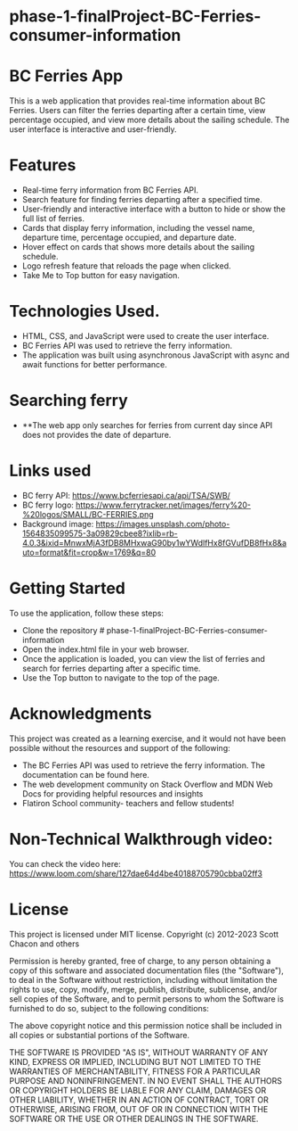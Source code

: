# phase-1-finalProject-BC-Ferries-consumer-information

# BC Ferries App
This is a web application that provides real-time information about BC Ferries. Users can filter the ferries departing after a certain time, view percentage occupied, and view more details about the sailing schedule. The user interface is interactive and user-friendly.

# Features
- Real-time ferry information from BC Ferries API.
- Search feature for finding ferries departing after a specified time.
- User-friendly and interactive interface with a button to hide or show the full list of ferries.
- Cards that display ferry information, including the vessel name, departure time, percentage occupied, and departure date.
- Hover effect on cards that shows more details about the sailing schedule.
- Logo refresh feature that reloads the page when clicked.
- Take Me to Top button for easy navigation.

# Technologies Used.
- HTML, CSS, and JavaScript were used to create the user interface.
- BC Ferries API was used to retrieve the ferry information.
- The application was built using asynchronous JavaScript with async and await functions for better performance.

# Searching ferry
- **The web app only searches for ferries from current day since API does not provides the date of departure.

# Links used
- BC ferry API: https://www.bcferriesapi.ca/api/TSA/SWB/
- BC ferry logo: https://www.ferrytracker.net/images/ferry%20-%20logos/SMALL/BC-FERRIES.png
- Background image: https://images.unsplash.com/photo-1564835099575-3a09829cbee8?ixlib=rb-4.0.3&ixid=MnwxMjA3fDB8MHxwaG90by1wYWdlfHx8fGVufDB8fHx8&auto=format&fit=crop&w=1769&q=80

# Getting Started
To use the application, follow these steps:

- Clone the repository # phase-1-finalProject-BC-Ferries-consumer-information
- Open the index.html file in your web browser.
- Once the application is loaded, you can view the list of ferries and search for ferries departing after a specific time.
- Use the Top button to navigate to the top of the page.

# Acknowledgments
This project was created as a learning exercise, and it would not have been possible without the resources and support of the following:

- The BC Ferries API was used to retrieve the ferry information. The documentation can be found here.
- The web development community on Stack Overflow and MDN Web Docs for providing helpful resources and insights
- Flatiron School community- teachers and fellow students!

# Non-Technical Walkthrough video:
You can check the video here:
https://www.loom.com/share/127dae64d4be40188705790cbba02ff3

# License
This project is licensed under MIT license.
Copyright (c) 2012-2023 Scott Chacon and others

Permission is hereby granted, free of charge, to any person obtaining
a copy of this software and associated documentation files (the
"Software"), to deal in the Software without restriction, including
without limitation the rights to use, copy, modify, merge, publish,
distribute, sublicense, and/or sell copies of the Software, and to
permit persons to whom the Software is furnished to do so, subject to
the following conditions:

The above copyright notice and this permission notice shall be
included in all copies or substantial portions of the Software.

THE SOFTWARE IS PROVIDED "AS IS", WITHOUT WARRANTY OF ANY KIND,
EXPRESS OR IMPLIED, INCLUDING BUT NOT LIMITED TO THE WARRANTIES OF
MERCHANTABILITY, FITNESS FOR A PARTICULAR PURPOSE AND
NONINFRINGEMENT. IN NO EVENT SHALL THE AUTHORS OR COPYRIGHT HOLDERS BE
LIABLE FOR ANY CLAIM, DAMAGES OR OTHER LIABILITY, WHETHER IN AN ACTION
OF CONTRACT, TORT OR OTHERWISE, ARISING FROM, OUT OF OR IN CONNECTION
WITH THE SOFTWARE OR THE USE OR OTHER DEALINGS IN THE SOFTWARE.
